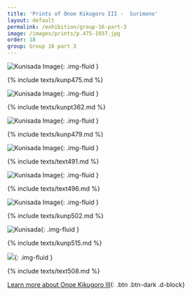 ```yaml
---
title: 'Prints of Onoe Kikugoro III -  Surimono'
layout: default
permalink: /exhibition/group-16-part-3
image: /images/prints/p.475-1937.jpg
order: 18
group: Group 16 part 3
---
```


![Kunisada Image](/images/prints/p.475-1937.jpg){: .img-fluid }

{% include texts/kunp475.md %}

![Kunisada Image](/images/prints/p.62-1938.jpg){: .img-fluid }

{% include texts/kunpt362.md %}

![Kunisada Image](/images/prints/p.479-1937.jpg){: .img-fluid }

{% include texts/kunp479.md %}

![Kunisada Image](/images/prints/p.491-1937.jpg){: .img-fluid }

{% include texts/text491.md %}

![Kunisada Image](/images/prints/p.496-1937.jpg){: .img-fluid }

{% include texts/text496.md %}

![Kunisada Image](/images/prints/p.502-1937.jpg){: .img-fluid }

{% include texts/kunp502.md %}

![Kunisada](/images/prints/p.515-1937.jpg){: .img-fluid }

{% include texts/kunp515.md %}

![](/images/prints/p.508-1937.jpg){: .img-fluid }

{% include texts/text508.md %}

[Learn more about Onoe Kikugoro III](/context/textM){: .btn .btn-dark .d-block}

